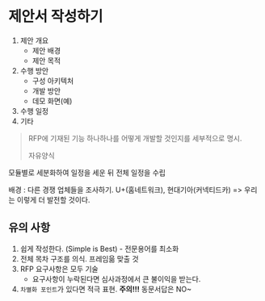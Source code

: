 #  제안서 작성하기

1. 제안 개요
   - 제안 배경
   - 제안 목적
2. 수행 방안
   - 구성 아키텍처
   - 개발 방안
   - 데모 화면(예)
3. 수행 일정
4. 기타



> RFP에 기재된 기능 하나하나를 어떻게 개발할 것인지를 세부적으로 명시.
>
> 자유양식



모듈별로 세분화하여 일정을 세운 뒤 전체 일정을 수립

배경 : 다른 경쟁 업체들을 조사하기. U+(홈네트워크), 현대기아(커넥티드카) => 우리는 이렇게 더 발전할 것이다.



## 유의 사항

1. 쉽게 작성한다. (Simple is Best) - 전문용어를 최소화
2. 전체 목차 구조를 의식. 프레임읆 맞출 것
3. RFP 요구사항은 모두 기술
   - 요구사항이 누락된다면 심사과정에서 큰 불이익을 받는다.
4. `차별화 포인트`가 있다면 적극 표현.  **주의!!!** 동문서답은 NO~